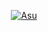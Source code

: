 <p align="center">
  <a href="https://github.com/Hyzerr"><img src="http://readme-typing-svg.herokuapp.com?color=ffc012&center=true&vCenter=true&multiline=false&lines=Hi+I'm+Carlos;I'm+From+Equador;Don't+bully+me" alt="Asu">
</p>
